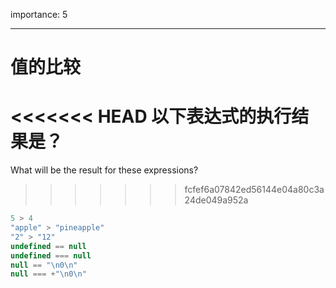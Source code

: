 importance: 5

---

# 值的比较

<<<<<<< HEAD
以下表达式的执行结果是？
=======
What will be the result for these expressions?
>>>>>>> fcfef6a07842ed56144e04a80c3a24de049a952a

```js no-beautify
5 > 4
"apple" > "pineapple"
"2" > "12"
undefined == null
undefined === null
null == "\n0\n"
null === +"\n0\n"
```

